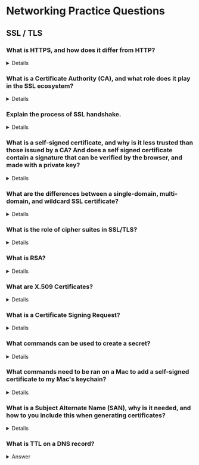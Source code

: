 
# Networking Practice Questions

## SSL / TLS 

### **What is HTTPS, and how does it differ from HTTP?**

<details>

HTTPS differs from HTTP because HTTPS requires SSL or TLS to encrypt the data exchange, assuring that third parties cannot intercept the data being passed between the client and server, and that the data cannot be tampered with.

Additionally, HTTPS uses port 443 for communication, while HTTP uses port 80. Also, for a website to use HTTPS, it must receive a security certificate from a Certificate Authority (CA).
</details>
    
### **What is a Certificate Authority (CA), and what role does it play in the SSL ecosystem?**

<details>
A Certificate Authority issues digital certificates to website owners, that establish a trusted credential for a website, and that a website is who it says it is. CAs have limited to rigorous checks that it makes before issuing a certificate. First, the CA makes sure that the person requesting the certificate actually controls the website. Otherwise, an attacker could send a user trying to access a website the certificate from the CA and public key, and the user would respond with its symmetric key, that the false person can decode with a private key. The false person would then be able to read all encrypted messages. 

CAs are also responsible for revoking a certificate and its public key if the private key gets leaked. They are considered trust anchors. 

Certificates sign the SSL/TLS certifactes in a way that enables browsers to confirm their identity. The CAs have both a public key and a private key, with the browsers having the public keys installed. The owner of the website submits a Certificate Signing Request (CSR), when the owner adds the public key, the website identifying information, etc. The CA will then "sign" the certificate with its private key, which the CA keeps hidden. This is hierarchal, but basically, the browser has a public key for the CA, which it can use to confirm that that the Certificate Authority actually signed the SSL certificate with its private key. When it does this, it is able to confirm that the SSL certificate sent by the server is the cert that was verified and signed by the CA, and that the server is who it says it is. 
</details>

### **Explain the process of SSL handshake.**

<details>
An SSL handshake works as follows:
1. The browser establishes a connection with the server. The browser make a request for the server's SSL certificate. 
2. The browser assures that the certificate matches the domain name of the site, that it is not expired, and that it has been signed by a certificate authority, verifying that it is accurate, and that the information has not been tampered with.
3. The browser takes the public key from the SSL server response, chooses and algorithm, and encrypts a generated symmetric key on its own side with public key sent by the server.
4. The client sends the encrypted symmetric key to the server. The server then decrypts the symmetric key using its private key, which only it has access to. You can only use the public key to encrypt data, not decrypt, so only the browser can decrypt this.
5. Both the browser and the server switch to using the symmetric key, now that they securely agreed on this key using the public / private key. They begin to transfer data between one another by encrypting the data with the symmetric key. This is much quicker than using public key / private key the whole time. 
6. At the end of the session, the symmetric key is discarded. Another key will be generated in a given secure session. 
</details> 

### **What is a self-signed certificate, and why is it less trusted than those issued by a CA? And does a self signed certificate contain a signature that can be verified by the browser, and made with a private key?**

<details>
A self-signed certificate is still able to be verified by the browser. The big difference is that the public key used by the browser to confirm that the signature is valid is provided directly in the certificate. 

The server uses its own private key to put a signature on the SSL certificate. It adds the public key to the SSL cert, allowing anyone to confirm that the server does have the private key for the public key / private key combination. However, while the certificate is valid, and fine for being used in SSL, the valid certificate could have been generated by anyone using its own public / private key combination. There is no trusted authority that confirms that the person who generated the certificate is the owner of the website. 

While SSL communication is allowed, the lack of external validation makes them more susceptible to man-in-the-middle attacks.
</details>

### **What are the differences between a single-domain, multi-domain, and wildcard SSL certificate?**
<details>
- **Single Domain**: Secure a single qualified domain name or subtomain.
- **Multi-Domain**: Certificate for securing multiple domain names.
- **Wildcard**: Would allow for mail.google.com, shop.google.com. 
</details>

### **What is the role of cipher suites in SSL/TLS?**
<details>
Cipher suites are the chosen algoithms using in an SSL/TLS handshake for each step, proposed by the client by priority, and chosen by the server. The different steps where a protocol is chosen are:
- Secret Key Exchange - The algorithm that will be used to encrypt the symmetric key that is excrypted using the public key, and decrypted using the private key. This includes RSA, ECDHE, Diffie-Hellman.
- Authentication - Verifies the identity of the server. Uses RSA
- Encryption - How data is encrypted and transmitted between server and client. Algos like AES, ChaCha20 and others are used.
- MAC - Ensures that the data has not been altered. HMAC is widely used. 
</details>

### **What is RSA?**
<details>
RSA (Rivest-Shamir-Adleman) is one of the first public-key cryptosystems and is widely used for secure data transmission. Invented in 1977 by Ron Rivest, Adi Shamir, and Leonard Adleman, RSA remains significant in the field of cryptography. Here’s a breakdown of what RSA is and how it works:

1. **Public-Key Cryptography**: Unlike symmetric-key algorithms, which use the same key for both encryption and decryption, RSA uses a pair of keys: a public key for encryption and a private key for decryption. This allows anyone to encrypt data using the public key, but only the holder of the private key can decrypt it.

2. **Key Generation**:
- RSA keys are generated through a process that starts with the selection of two large prime numbers. These numbers are then used to produce the public and private keys, which are mathematically linked.
- The public key consists of the modulus (a large number obtained by multiplying the two chosen primes) and a public exponent. The private key consists of the same modulus and a private exponent.

3. **Encryption and Decryption**:
- **Encryption**: To encrypt a message, RSA converts the message into a number smaller than the modulus (usually through a process known as padding) and then raises it to the power of the public exponent modulo the modulus.
- **Decryption**: The ciphertext is decrypted by raising it to the power of the private exponent modulo the modulus. Due to the mathematical properties of the keys, this reverses the encryption process and yields the original message.

4. **Digital Signatures**: RSA can also be used for digital signatures. A message is signed by encrypting it (or a hash of it) with a private key. Anyone can verify the signature using the corresponding public key, ensuring the message integrity and origin authenticity.

5. **Security**: The security of RSA is based on the difficulty of factoring large numbers into their prime components, a problem that currently has no efficient solution for large enough primes. However, the strength of RSA encryption directly depends on the key size, with larger keys providing stronger security.

6. **Usage**: RSA is used in a variety of applications, including SSL/TLS for securing web traffic, digital signatures, secure remote access, and more. Despite the emergence of new algorithms, especially those based on elliptical curve cryptography (ECC), RSA remains prevalent due to its simplicity and widespread support.

RSA’s ability to secure confidential data, authenticate the sender, and ensure data integrity through digital signatures makes it a cornerstone of modern cryptographic practices.
</details>

### **What are X.509 Certificates?**
<details>
X.509 certificates serve as a form of digital identity for entities such as websites, individuals, or organizations. They are issued by trusted entities called Certificate Authorities (CAs), which verify the certificate holder's identity before issuing the certificate.

Components of an X.509 Certificate: An X.509 certificate includes several key pieces of information, such as:
- Subject: The entity the certificate represents, typically including a name and other identifying information.
- Issuer: The Certificate Authority that issued the certificate.
- Serial Number: A unique identifier for the certificate.
- Validity Period: The date range during which the certificate is considered valid.
- Public Key: The public key of the entity to which the certificate is issued.
- Signature: The digital signature of the issuer, verifying the certificate's authenticity.
- Public Key Infrastructure (PKI): X.509 certificates are a cornerstone of PKI, a system for managing public-key encryption. In a PKI, the CA acts as a trusted third party that issues, revokes, and manages certificates, thereby facilitating secure communication and transaction authentication over networks.
</details>

### **What is a Certificate Signing Request?**
<details>
A CSR (Certificate Signing Request) is a block of encoded text that an applicant submits to a Certificate Authority (CA) to apply for a digital certificate. It contains the public key that will be included in the certificate and information about the applicant, such as the organization name, common name (domain name), locality, and country. The CSR is used by the CA to create and issue a digital certificate that can be used for secure communications.
</details>


### **What commands can be used to create a secret?**
<details>

```
openssl genrsa -out mydomain.key 2048
```
</details>

### **What commands need to be ran on a Mac to add a self-signed certificate to my Mac's keychain?**
<details>

```
sudo security add-trusted-cert -d -r trustRoot -k /Library/Keychains/System.keychain flashcard.app.crt 
security find-certificate -c "flashcard.app" (Which is the CN of the cert)
```
To delete:
```
sudo security delete-certificate -c flashcard.app -t /Library/Keychains/System.keychain 
```
</details>

### **What is a Subject Alternate Name (SAN), why is it needed, and how to you include this when generating certificates?**
<details>
A Subject Alternative Name (SAN) is an extension to the X.509 specification that allows users to specify additional host names for a single SSL certificate. This is useful for securing multiple domain names, subdomains, or IP addresses with a single certificate.

A SAN is a required addon to SSL certificates for many modern browsers.

```
openssl req -new -key mydomain.key -out mydomain.csr -addext "subjectAltName = DNS:flashcard.app, DNS:www.flashcard.app"
openssl req -new -key flashcard.app.key -addext "subjectAltName = DNS:flashcard:app, DNS:www.flashcard.app" -out flashcard.app.csr
openssl x509 -req -in flashcard.app.csr -signkey flashcard.app.key -out flashcard.app.crt -days 365 -extfile openssl.cnf -extensions v3_req
```
</details>

### What is TTL on a DNS record?
<details><summary>Answer</Summary>

#### Answer:

TTL (Time to Live) on a DNS record specifies the duration, in seconds, that a DNS resolver or caching server is allowed to cache the DNS record before it must query the authoritative DNS server for updated information. TTL helps manage the balance between reducing the load on DNS servers and ensuring that DNS information remains up-to-date.

**Key Points:**

1. **Definition:**
   - TTL is a value in seconds that indicates how long a DNS record can be cached by DNS resolvers.
   - After the TTL expires, the resolver must query the authoritative DNS server again to obtain the current record.

2. **Usage:**
   - TTL values can range from a few seconds to several days. Common values are 300 seconds (5 minutes), 3600 seconds (1 hour), and 86400 seconds (1 day).

3. **Impact on DNS Resolution:**
   - **Short TTL:** Ensures that changes to DNS records propagate quickly, but increases the load on DNS servers due to more frequent queries.
   - **Long TTL:** Reduces the load on DNS servers and improves performance by reducing the frequency of queries, but delays the propagation of changes to DNS records.

4. **Typical Use Cases:**
   - **Low TTL:** Used when DNS records are expected to change frequently, such as during DNS migrations or for services with dynamic IP addresses.
   - **High TTL:** Used for stable DNS records that do not change often, optimizing performance and reducing query load.

5. **Example:**
   - A DNS record with a TTL of 3600 seconds (1 hour) allows resolvers to cache the record for one hour before checking for updates.

**Example DNS Record:**
```plaintext
example.com.  3600  IN  A  93.184.216.34
```

In this example, the A record for `example.com` has a TTL of 3600 seconds, meaning it can be cached for one hour.

**Summary:**
TTL is a critical parameter in DNS records that helps manage the balance between DNS query load and the timeliness of DNS information. Adjusting TTL values appropriately can optimize DNS performance and responsiveness based on the specific needs of the domain.

Sources:
- [Cloudflare: What is DNS TTL?](https://www.cloudflare.com/learning/dns/dns-records/dns-ttl/)
- [AWS: How Amazon Route 53 works with TTL values](https://docs.aws.amazon.com/Route53/latest/DeveloperGuide/TTL.html)
- [Microsoft: How to manage DNS TTL settings](https://docs.microsoft.com/en-us/azure/dns/dns-tutorial-ttl)

</details>